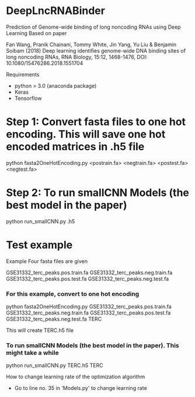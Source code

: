 # DeepLncRNABinder
Prediction of Genome-wide binding of long noncoding RNAs using Deep Learning Based on paper

Fan Wang, Pranik Chainani, Tommy White, Jin Yang, Yu Liu & Benjamin Soibam (2018) Deep learning identifies genome-wide DNA binding sites of long noncoding RNAs, RNA Biology, 15:12, 1468-1476, DOI: 10.1080/15476286.2018.1551704 


Requirements
  - python > 3.0 (anaconda package)
  - Keras
  - Tensorflow


# Step 1: Convert fasta files to one hot encoding. This will save one hot encoded matrices in <name>.h5 file
python fasta2OneHotEncoding.py <postrain.fa> <negtrain.fa> <postest.fa> <negtest.fa> <name>

# Step 2: To run smallCNN Models (the best model in the paper)
python run_smallCNN.py <name>.h5 <name>

# Test example
Example Four fasta files are given

GSE31332_terc_peaks.pos.train.fa
GSE31332_terc_peaks.neg.train.fa
GSE31332_terc_peaks.pos.test.fa
GSE31332_terc_peaks.neg.test.fa

### For this example, convert to one hot encoding 
python fasta2OneHotEncoding.py GSE31332_terc_peaks.pos.train.fa GSE31332_terc_peaks.neg.train.fa GSE31332_terc_peaks.pos.test.fa GSE31332_terc_peaks.neg.test.fa TERC

This will create TERC.h5 file
### To run smallCNN Models (the best model in the paper). This might take a while
python run_smallCNN.py TERC.h5 TERC

How to change learning rate of the optimization algorithm
  - Go to line no. 35 in 'Models.py' to change learning rate

